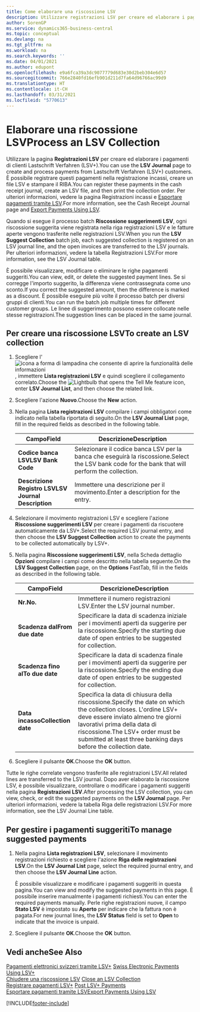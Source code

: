 ```yaml
---
title: Come elaborare una riscossione LSV
description: Utilizzare registrazioni LSV per creare ed elaborare i pagamenti di clienti Lastschrift Verfahren (LSV+). È possibile registrare questi pagamenti nella registrazione incassi, creare un file LSV e stampare il RIBA.
author: SorenGP
ms.service: dynamics365-business-central
ms.topic: conceptual
ms.devlang: na
ms.tgt_pltfrm: na
ms.workload: na
ms.search.keywords: ''
ms.date: 04/01/2021
ms.author: edupont
ms.openlocfilehash: e9a6fca39a3dc9077779d683e30d2beb304e6d57
ms.sourcegitcommit: 766e2840fd16efb901d211d7fa64d96766ac99d9
ms.translationtype: HT
ms.contentlocale: it-CH
ms.lasthandoff: 03/31/2021
ms.locfileid: "5770613"
---
```

# <a name="process-an-lsv-collection"></a><span data-ttu-id="0d618-104">Elaborare una riscossione LSV</span><span class="sxs-lookup"><span data-stu-id="0d618-104">Process an LSV Collection</span></span>
<span data-ttu-id="0d618-105">Utilizzare la pagina **Registrazioni LSV** per creare ed elaborare i pagamenti di clienti Lastschrift Verfahren (LSV+).</span><span class="sxs-lookup"><span data-stu-id="0d618-105">You can use the **LSV Journal** page to create and process payments from Lastschrift Verfahren (LSV+) customers.</span></span> <span data-ttu-id="0d618-106">È possibile registrare questi pagamenti nella registrazione incassi, creare un file LSV e stampare il RIBA.</span><span class="sxs-lookup"><span data-stu-id="0d618-106">You can register these payments in the cash receipt journal, create an LSV file, and then print the collection order.</span></span> <span data-ttu-id="0d618-107">Per ulteriori informazioni, vedere la pagina Registrazioni incassi e [Esportare pagamenti tramite LSV](how-to-export-payments-using-lsv.md).</span><span class="sxs-lookup"><span data-stu-id="0d618-107">For more information, see the Cash Receipt Journal page and [Export Payments Using LSV](how-to-export-payments-using-lsv.md).</span></span>  

<span data-ttu-id="0d618-108">Quando si esegue il processo batch **Riscossione suggerimenti LSV**, ogni riscossione suggerita viene registrata nella riga registrazioni LSV e le fatture aperte vengono trasferite nelle registrazioni LSV.</span><span class="sxs-lookup"><span data-stu-id="0d618-108">When you run the **LSV Suggest Collection** batch job, each suggested collection is registered on an LSV journal line, and the open invoices are transferred to the LSV journals.</span></span> <span data-ttu-id="0d618-109">Per ulteriori informazioni, vedere la tabella Registrazioni LSV.</span><span class="sxs-lookup"><span data-stu-id="0d618-109">For more information, see the LSV Journal table.</span></span>  

<span data-ttu-id="0d618-110">È possibile visualizzare, modificare o eliminare le righe pagamenti suggeriti.</span><span class="sxs-lookup"><span data-stu-id="0d618-110">You can view, edit, or delete the suggested payment lines.</span></span> <span data-ttu-id="0d618-111">Se si corregge l'importo suggerito, la differenza viene contrassegnata come uno sconto.</span><span class="sxs-lookup"><span data-stu-id="0d618-111">If you correct the suggested amount, then the difference is marked as a discount.</span></span> <span data-ttu-id="0d618-112">È possibile eseguire più volte il processo batch per diversi gruppi di clienti.</span><span class="sxs-lookup"><span data-stu-id="0d618-112">You can run the batch job multiple times for different customer groups.</span></span> <span data-ttu-id="0d618-113">Le linee di suggerimento possono essere collocate nelle stesse registrazioni.</span><span class="sxs-lookup"><span data-stu-id="0d618-113">The suggestion lines can be placed in the same journal.</span></span>  

## <a name="to-create-an-lsv-collection"></a><span data-ttu-id="0d618-114">Per creare una riscossione LSV</span><span class="sxs-lookup"><span data-stu-id="0d618-114">To create an LSV collection</span></span>  

1.  <span data-ttu-id="0d618-115">Scegliere l'![icona a forma di lampadina che consente di aprire la funzionalità delle informazioni](../../media/ui-search/search_small.png "Informazioni sull'operazione che si desidera eseguire"), immettere **Lista registrazioni LSV** e quindi scegliere il collegamento correlato.</span><span class="sxs-lookup"><span data-stu-id="0d618-115">Choose the ![Lightbulb that opens the Tell Me feature](../../media/ui-search/search_small.png "Tell me what you want to do") icon, enter **LSV Journal List**, and then choose the related link.</span></span>  
2.  <span data-ttu-id="0d618-116">Scegliere l'azione **Nuovo**.</span><span class="sxs-lookup"><span data-stu-id="0d618-116">Choose the **New** action.</span></span>  
3.  <span data-ttu-id="0d618-117">Nella pagina **Lista registrazioni LSV** compilare i campi obbligatori come indicato nella tabella riportata di seguito.</span><span class="sxs-lookup"><span data-stu-id="0d618-117">On the **LSV Journal List** page, fill in the required fields as described in the following table.</span></span>  

    |<span data-ttu-id="0d618-118">Campo</span><span class="sxs-lookup"><span data-stu-id="0d618-118">Field</span></span>|<span data-ttu-id="0d618-119">Descrizione</span><span class="sxs-lookup"><span data-stu-id="0d618-119">Description</span></span>|  
    |---------------------------------|---------------------------------------|  
    |<span data-ttu-id="0d618-120">**Codice banca LSV**</span><span class="sxs-lookup"><span data-stu-id="0d618-120">**LSV Bank Code**</span></span>|<span data-ttu-id="0d618-121">Selezionare il codice banca LSV per la banca che eseguirà la riscossione.</span><span class="sxs-lookup"><span data-stu-id="0d618-121">Select the LSV bank code for the bank that will perform the collection.</span></span>|  
    |<span data-ttu-id="0d618-122">**Descrizione Registro LSV**</span><span class="sxs-lookup"><span data-stu-id="0d618-122">**LSV Journal Description**</span></span>|<span data-ttu-id="0d618-123">Immettere una descrizione per il movimento.</span><span class="sxs-lookup"><span data-stu-id="0d618-123">Enter a description for the entry.</span></span>|

4.  <span data-ttu-id="0d618-124">Selezionare il movimento registrazioni LSV e scegliere l'azione **Riscossione suggerimenti LSV** per creare i pagamenti da riscuotere automaticamente da LSV+.</span><span class="sxs-lookup"><span data-stu-id="0d618-124">Select the required LSV journal entry, and then choose the **LSV Suggest Collection** action to create the payments to be collected automatically by LSV+.</span></span>  
5.  <span data-ttu-id="0d618-125">Nella pagina **Riscossione suggerimenti LSV**, nella Scheda dettaglio **Opzioni** compilare i campi come descritto nella tabella seguente.</span><span class="sxs-lookup"><span data-stu-id="0d618-125">On the **LSV Suggest Collection** page, on the **Options** FastTab, fill in the fields as described in the following table.</span></span>  

    |<span data-ttu-id="0d618-126">Campo</span><span class="sxs-lookup"><span data-stu-id="0d618-126">Field</span></span>|<span data-ttu-id="0d618-127">Descrizione</span><span class="sxs-lookup"><span data-stu-id="0d618-127">Description</span></span>|  
    |---------------------------------|---------------------------------------|  
    |<span data-ttu-id="0d618-128">**Nr.**</span><span class="sxs-lookup"><span data-stu-id="0d618-128">**No.**</span></span>|<span data-ttu-id="0d618-129">Immettere il numero registrazioni LSV.</span><span class="sxs-lookup"><span data-stu-id="0d618-129">Enter the LSV journal number.</span></span>|  
    |<span data-ttu-id="0d618-130">**Scadenza dal**</span><span class="sxs-lookup"><span data-stu-id="0d618-130">**From due date**</span></span>|<span data-ttu-id="0d618-131">Specificare la data di scadenza iniziale per i movimenti aperti da suggerire per la riscossione.</span><span class="sxs-lookup"><span data-stu-id="0d618-131">Specify the starting due date of open entries to be suggested for collection.</span></span>|  
    |<span data-ttu-id="0d618-132">**Scadenza fino al**</span><span class="sxs-lookup"><span data-stu-id="0d618-132">**To due date**</span></span>|<span data-ttu-id="0d618-133">Specificare la data di scadenza finale per i movimenti aperti da suggerire per la riscossione.</span><span class="sxs-lookup"><span data-stu-id="0d618-133">Specify the ending due date of open entries to be suggested for collection.</span></span>|  
    |<span data-ttu-id="0d618-134">**Data incasso**</span><span class="sxs-lookup"><span data-stu-id="0d618-134">**Collection date**</span></span>|<span data-ttu-id="0d618-135">Specifica la data di chiusura della riscossione.</span><span class="sxs-lookup"><span data-stu-id="0d618-135">Specify the date on which the collection closes.</span></span> <span data-ttu-id="0d618-136">L'ordine LSV+ deve essere inviato almeno tre giorni lavorativi prima della data di riscossione.</span><span class="sxs-lookup"><span data-stu-id="0d618-136">The LSV+ order must be submitted at least three banking days before the collection date.</span></span>|  

6.  <span data-ttu-id="0d618-137">Scegliere il pulsante **OK**.</span><span class="sxs-lookup"><span data-stu-id="0d618-137">Choose the **OK** button.</span></span>  

<span data-ttu-id="0d618-138">Tutte le righe correlate vengono trasferite alle registrazioni LSV.</span><span class="sxs-lookup"><span data-stu-id="0d618-138">All related lines are transferred to the LSV journal.</span></span> <span data-ttu-id="0d618-139">Dopo aver elaborato la riscossione LSV, è possibile visualizzare, controllare o modificare i pagamenti suggeriti nella pagina **Registrazioni LSV**.</span><span class="sxs-lookup"><span data-stu-id="0d618-139">After processing the LSV collection, you can view, check, or edit the suggested payments on the **LSV Journal** page.</span></span> <span data-ttu-id="0d618-140">Per ulteriori informazioni, vedere la tabella Riga delle registrazioni LSV.</span><span class="sxs-lookup"><span data-stu-id="0d618-140">For more information, see the LSV Journal Line table.</span></span>  

## <a name="to-manage-suggested-payments"></a><span data-ttu-id="0d618-141">Per gestire i pagamenti suggeriti</span><span class="sxs-lookup"><span data-stu-id="0d618-141">To manage suggested payments</span></span>  

1.  <span data-ttu-id="0d618-142">Nella pagina **Lista registrazioni LSV**, selezionare il movimento registrazioni richiesto e scegliere l'azione **Riga delle registrazioni LSV**.</span><span class="sxs-lookup"><span data-stu-id="0d618-142">On the **LSV Journal List** page, select the required journal entry, and then choose the **LSV Journal Line** action.</span></span>  

    <span data-ttu-id="0d618-143">È possibile visualizzare e modificare i pagamenti suggeriti in questa pagina.</span><span class="sxs-lookup"><span data-stu-id="0d618-143">You can view and modify the suggested payments in this page.</span></span> <span data-ttu-id="0d618-144">È possibile inserire manualmente i pagamenti richiesti.</span><span class="sxs-lookup"><span data-stu-id="0d618-144">You can enter the required payments manually.</span></span> <span data-ttu-id="0d618-145">Perle righe registrazioni nuove, il campo **Stato LSV** è impostato su **Aperto** per indicare che la fattura non è pagata.</span><span class="sxs-lookup"><span data-stu-id="0d618-145">For new journal lines, the **LSV Status** field is set to **Open** to indicate that the invoice is unpaid.</span></span>  

3.  <span data-ttu-id="0d618-146">Scegliere il pulsante **OK**.</span><span class="sxs-lookup"><span data-stu-id="0d618-146">Choose the **OK** button.</span></span>  

## <a name="see-also"></a><span data-ttu-id="0d618-147">Vedi anche</span><span class="sxs-lookup"><span data-stu-id="0d618-147">See Also</span></span>  
 <span data-ttu-id="0d618-148">[Pagamenti elettronici svizzeri tramite LSV+](swiss-electronic-payments-using-lsv-.md) </span><span class="sxs-lookup"><span data-stu-id="0d618-148">[Swiss Electronic Payments Using LSV+](swiss-electronic-payments-using-lsv-.md) </span></span>  
 <span data-ttu-id="0d618-149">[Chiudere una riscossione LSV](how-to-close-an-lsv-collection.md) </span><span class="sxs-lookup"><span data-stu-id="0d618-149">[Close an LSV Collection](how-to-close-an-lsv-collection.md) </span></span>  
 <span data-ttu-id="0d618-150">[Registrare pagamenti LSV+](how-to-post-lsv-payments.md) </span><span class="sxs-lookup"><span data-stu-id="0d618-150">[Post LSV+ Payments](how-to-post-lsv-payments.md) </span></span>  
 [<span data-ttu-id="0d618-151">Esportare pagamenti tramite LSV</span><span class="sxs-lookup"><span data-stu-id="0d618-151">Export Payments Using LSV</span></span>](how-to-export-payments-using-lsv.md)


[!INCLUDE[footer-include](../../includes/footer-banner.md)]